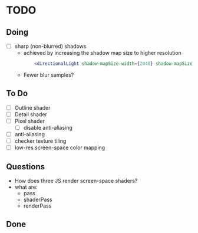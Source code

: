 # TODO

## Doing
* [ ] sharp (non-blurred) shadows
    * achieved by increasing the shadow map size to higher resolution
        ```jsx
            <directionalLight shadow-mapSize-width={2048} shadow-mapSize-height={2048}
        ```
    * Fewer blur samples?

## To Do
* [ ] Outline shader
* [ ] Detail shader
* [ ] Pixel shader
    * [ ] disable anti-aliasing
* [ ] anti-aliasing
* [ ] checker texture tiling
* [ ] low-res screen-space color mapping

## Questions
* How does three JS render screen-space shaders?
* what are:
    * pass
    * shaderPass
    * renderPass

## Done
